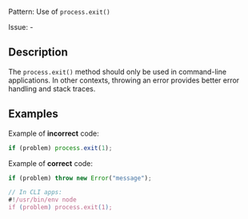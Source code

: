 Pattern: Use of `process.exit()`

Issue: -

## Description

The `process.exit()` method should only be used in command-line applications. In other contexts, throwing an error provides better error handling and stack traces.

## Examples

Example of **incorrect** code:
```javascript
if (problem) process.exit(1);
```

Example of **correct** code:
```javascript
if (problem) throw new Error("message");

// In CLI apps:
#!/usr/bin/env node
if (problem) process.exit(1);
```